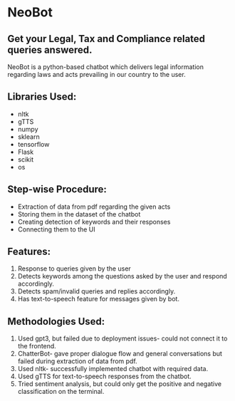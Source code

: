 # NeoBot
## Get your Legal, Tax and Compliance related queries answered.
NeoBot is a python-based chatbot which delivers legal information regarding laws and acts prevailing in our country to the user. 

## Libraries Used:
- nltk
- gTTS
- numpy
- sklearn
- tensorflow
- Flask
- scikit
- os

## Step-wise Procedure:
- Extraction of data from pdf regarding the given acts
- Storing them in the dataset of the chatbot
- Creating detection of keywords and their responses
- Connecting them to the UI

## Features:
1. Response to queries given by the user
2. Detects keywords among the questions asked by the user and respond accordingly.
3. Detects spam/invalid queries and replies accordingly.
4. Has text-to-speech feature for messages given by bot.

## Methodologies Used:
1. Used gpt3, but failed due to deployment issues- could not connect it to the frontend.
2. ChatterBot- gave proper dialogue flow and general conversations but failed during extraction of data from pdf.
3. Used nltk- successfully implemented chatbot with required data. 
4. Used gTTS for text-to-speech responses from the chatbot. 
5. Tried sentiment analysis, but could only get the positive and negative classification on the terminal.

